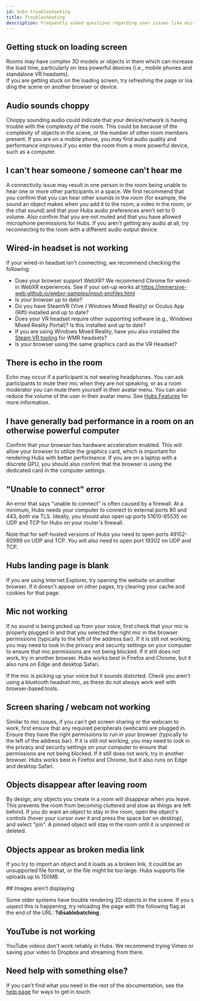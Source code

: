 ```yaml
---
id: hubs-troubleshooting
title: Troubleshooting
description: Frequently asked questions regarding user issues like microphones, screen sharing, and objects disappearing.
---
```


## Getting stuck on loading screen

Rooms may have complex 3D models or objects in them which can increase the load time, particularly on less powerful devices (i.e., mobile phones and standalone VR headsets). If you are getting stuck on the loading screen, try refreshing the page or loading the scene on another browser or device. 

## Audio sounds choppy

Choppy sounding audio could indicate that your device/network is having trouble with the complexity of the room. This could be because of the complexity of objects in the scene, or the number of other room members present. If you are on a mobile phone, you may find audio quality and performance improves if you enter the room from a more powerful device, such as a computer. 

## I can't hear someone / someone can't hear me

A connectivity issue may result in one person in the room being unable to hear one or more other participants in a space. We first recommend that you confirm that you can hear other sounds in the room (for example, the sound an object makes when you add it to the room, a video in the room, or the chat sound) and that your Hubs audio preferences aren't set to 0 volume. Also confirm that you are not muted and that you have allowed microphone permissions for Hubs. If you aren't getting any audio at all, try reconnecting to the room with a different audio output device.

## Wired-in headset is not working

If your wired-in headset isn't connecting, we recommend checking the following:

* Does your browser support WebXR? We recommend Chrome for wired-in WebXR experiences. See if your set-up works at https://immersive-web.github.io/webxr-samples/input-profiles.html
* Is your browser up to date?
* Do you have SteamVR (Vive / Windows Mixed Reality) or Oculus App (Rift) installed and up to date?
* Does your VR headset require other supporting software (e.g., Windows Mixed Reality Portal)? Is this installed and up to date? 
* If you are using Windows Mixed Reality, have you also installed the [Steam VR tooling](https://store.steampowered.com/app/719950/Windows_Mixed_Reality_for_SteamVR/) for WMR headsets?
* Is your browser using the same graphics card as the VR Headset?

## There is echo in the room

Echo may occur if a participant is not wearing headphones. You can ask participants to mute their mic when they are not speaking, or as a room moderator you can mute them yourself in their avatar menu. You can also reduce the volume of the user in their avatar menu. See [Hubs Features](./hubs-features.html) for more information. 

## I have generally bad performance in a room on an otherwise powerful computer

Confirm that your browser has hardware acceleration enabled. This will allow your browser to utilize the graphics card, which is important for rendering Hubs with better performance. If you are on a laptop with a discrete GPU, you should also confirm that the browser is using the dedicated card in the computer settings.

## "Unable to connect" error

An error that says "unable to connect" is often caused by a firewall. At a minimum, Hubs needs your computer to connect to external ports 80 and 443, *both* via TLS. Ideally, you should also open up ports 51610-65535 on UDP and TCP for Hubs on your router's firewall.

Note that for self-hosted versions of Hubs you need to open ports 49152-60999 on UDP and TCP. You will also need to open port 19302 on UDP and TCP.


## Hubs landing page is blank

If you are using Internet Explorer, try opening the website on another browser. If it doesn't appear on other pages, try clearing your cache and cookies for that page. 

## Mic not working 

If no sound is being picked up from your voice, first check that your mic is properly plugged in and that you selected the right mic in the browser permissions (typically to the left of the address bar). If it is still not working, you may need to look in the privacy and security settings on your computer to ensure that mic permissions are not being blocked. If it still does not work, try in another browser. Hubs works best in Firefox and Chrome, but it also runs on Edge and desktop Safari.

If the mic is picking up your voice but it sounds distorted. Check you aren't using a bluetooth headset mic, as these do not always work well with browser-based tools. 

## Screen sharing / webcam not working

Similar to mic issues, if you can't get screen sharing or the webcam to work, first ensure that any required peripherals (webcam) are plugged in. Ensure they have the right permissions to run in your browser (typically to the left of the address bar). If it is still not working, you may need to look in the privacy and security settings on your computer to ensure that permissions are not being blocked. If it still does not work, try in another browser. Hubs works best in Firefox and Chrome, but it also runs on Edge and desktop Safari.

## Objects disappear after leaving room

By design, any objects you create in a room will disappear when you leave. This prevents the room from becoming cluttered and slow as things are left behind. If you do want an object to stay in the room, open the object's controls (hover your cursor over it and press the space bar on desktop), and select "pin". A pinned object will stay in the room until it is unpinned or deleted.

## Objects appear as broken media link

If you try to import an object and it loads as a broken link, it could be an unsupported file format, or the file might be too large. Hubs supports file uploads up to 150MB.

## Images aren't displaying 

Some older systems have trouble rendering 2D objects in the scene. If you suspect this is happening, try reloading the page with the following flag at the end of the URL: __?disablebatching__. 

## YouTube is not working

YouTube videos don't work reliably in Hubs. We recommend trying Vimeo or saving your video to Dropbox and streaming from there.

## Need help with something else?

If you can't find what you need in the rest of the documentation, see the [help page](./help.html) for ways to get in touch.
